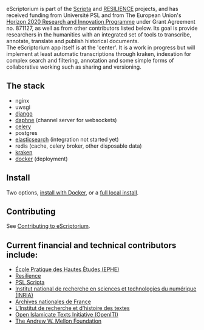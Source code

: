 eScriptorium is part of the [Scripta](https://www.psl.eu/en/scripta) and [RESILIENCE](https://www.resilience-ri.eu) projects, and has received funding from Université PSL and from The European Union's [Horizon 2020 Research and Innovation Programme](https://ec.europa.eu/programmes/horizon2020/en/what-horizon-2020) under Grant Agreement no. 871127, as well as from other contributors listed below. Its goal is provide researchers in the humanities with an integrated set of tools to transcribe, annotate, translate and publish historical documents.  
The eScriptorium app itself is at the 'center'. It is a work in progress but will implement at least automatic transcriptions through kraken, indexation for complex search and filtering, annotation and some simple forms of collaborative working such as sharing and versioning.
  
## The stack
- nginx
- uwsgi
- [django](https://www.djangoproject.com/)
- [daphne](https://github.com/django/daphne) (channel server for websockets)
- [celery](http://www.celeryproject.org/)
- postgres
- [elasticsearch](https://www.elastic.co/) (integration not started yet)
- redis (cache, celery broker, other disposable data)
- [kraken](http://kraken.re)
- [docker](https://www.docker.com/) (deployment)
  
  
## Install
Two options, [install with Docker](https://gitlab.com/scripta/escriptorium/-/wikis/docker-install), or a [full local install](https://gitlab.com/scripta/escriptorium/-/wikis/full-install).  


## Contributing
See [Contributing to eScriptorium](https://gitlab.inria.fr/scripta/escriptorium/-/wikis/contributing).

## Current financial and technical contributors include:
- [École Pratique des Hautes Études (EPHE)](https://www.ephe.psl.eu)
- [Resilience](https://www.resilience-ri.eu/)
- [PSL Scripta](https://scripta.psl.eu/en/)
- [Institut national de recherche en sciences et technologies du numérique (INRIA)](https://inria.fr/en)
- [Archives nationales de France](https://www.archives-nationales.culture.gouv.fr/)
- [L’Institut de recherche et d’histoire des textes](https://www.irht.cnrs.fr/)
- [Open Islamicate Texts Initiative (OpenITI)](https://www.openiti.org/)
- [The Andrew W. Mellon Foundation](https://mellon.org/grants/)
